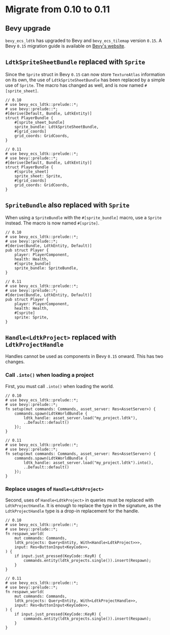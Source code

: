 # Migrate from 0.10 to 0.11

## Bevy upgrade
`bevy_ecs_ldtk` has upgraded to Bevy and `bevy_ecs_tilemap` version `0.15`.
A Bevy `0.15` migration guide is available on [Bevy's website](https://bevyengine.org/learn/migration-guides/0-14-to-0-15/).

## `LdtkSpriteSheetBundle` replaced with `Sprite`
Since the `Sprite` struct in Bevy `0.15` can now store `TextureAtlas` information on its own, the use of `LdtkSpriteSheetBundle` has been replaced by a simple use of `Sprite`. The macro has changed as well, and is now named `#[sprite_sheet]`.
```rust,ignore
// 0.10
# use bevy_ecs_ldtk::prelude::*;
# use bevy::prelude::*;
#[derive(Default, Bundle, LdtkEntity)]
struct PlayerBundle {
    #[sprite_sheet_bundle]
    sprite_bundle: LdtkSpriteSheetBundle,
    #[grid_coords]
    grid_coords: GridCoords,
}
```
```rust,ignore
// 0.11
# use bevy_ecs_ldtk::prelude::*;
# use bevy::prelude::*;
#[derive(Default, Bundle, LdtkEntity)]
struct PlayerBundle {
    #[sprite_sheet]
    sprite_sheet: Sprite,
    #[grid_coords]
    grid_coords: GridCoords,
}
```

## `SpriteBundle` also replaced with `Sprite`
When using a `SpriteBundle` with the `#[sprite_bundle]` macro, use a `Sprite` instead. The macro is now named `#[sprite]`.
```rust,ignore
// 0.10
# use bevy_ecs_ldtk::prelude::*;
# use bevy::prelude::*;
#[derive(Bundle, LdtkEntity, Default)]
pub struct Player {
    player: PlayerComponent,
    health: Health,
    #[sprite_bundle]
    sprite_bundle: SpriteBundle,
}
```
```rust,ignore
// 0.11
# use bevy_ecs_ldtk::prelude::*;
# use bevy::prelude::*;
#[derive(Bundle, LdtkEntity, Default)]
pub struct Player {
    player: PlayerComponent,
    health: Health,
    #[sprite]
    sprite: Sprite,
}
```

## `Handle<LdtkProject>` replaced with `LdtkProjectHandle`
Handles cannot be used as components in Bevy `0.15` onward. This has two changes.
### Call `.into()` when loading a project
First, you must call `.into()` when loading the world.
```rust,ignore
// 0.10
# use bevy_ecs_ldtk::prelude::*;
# use bevy::prelude::*;
fn setup(mut commands: Commands, asset_server: Res<AssetServer>) {
    commands.spawn(LdtkWorldBundle {
        ldtk_handle: asset_server.load("my_project.ldtk"),
        ..Default::default()
    });
}
```
```rust,ignore
// 0.11
# use bevy_ecs_ldtk::prelude::*;
# use bevy::prelude::*;
fn setup(mut commands: Commands, asset_server: Res<AssetServer>) {
    commands.spawn(LdtkWorldBundle {
        ldtk_handle: asset_server.load("my_project.ldtk").into(),
        ..Default::default()
    });
}
```
### Replace usages of `Handle<LdtkProject>`
Second, uses of `Handle<LdtkProject>` in queries must be replaced with `LdtkProjectHandle`. It is enough to replace the type in the signature, as the `LdtkProjectHandle` type is a drop-in replacement for the handle.

```rust,ignore
// 0.10
# use bevy_ecs_ldtk::prelude::*;
# use bevy::prelude::*;
fn respawn_world(
    mut commands: Commands,
    ldtk_projects: Query<Entity, With<Handle<LdtkProject>>>,
    input: Res<ButtonInput<KeyCode>>,
) {
    if input.just_pressed(KeyCode::KeyR) {
        commands.entity(ldtk_projects.single()).insert(Respawn);
    }
}
```
```rust,ignore
// 0.11
# use bevy_ecs_ldtk::prelude::*;
# use bevy::prelude::*;
fn respawn_world(
    mut commands: Commands,
    ldtk_projects: Query<Entity, With<LdtkProjectHandle>>,
    input: Res<ButtonInput<KeyCode>>,
) {
    if input.just_pressed(KeyCode::KeyR) {
        commands.entity(ldtk_projects.single()).insert(Respawn);
    }
}
```

